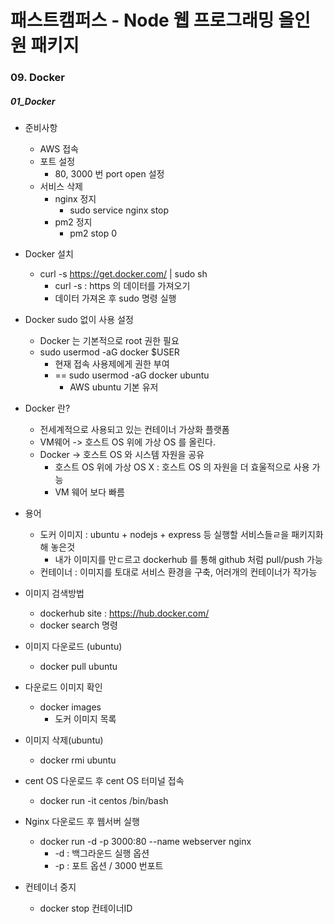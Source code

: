 # 패스트캠퍼스 - Node 웹 프로그래밍 올인원 패키지

### 09. Docker

##### 01_Docker

* 준비사항

  * AWS 접속
  * 포트 설정
    * 80, 3000 번 port open 설정
  * 서비스 삭제
    * nginx 정지
      * sudo service nginx stop
    * pm2 정지
      * pm2 stop 0

  

  

* Docker 설치

  * curl -s https://get.docker.com/ | sudo sh
    * curl -s : https 의 데이터를 가져오기
    * 데이터 가져온 후 sudo 명령 실행



* Docker sudo 없이 사용 설정
  * Docker 는 기본적으로 root 권한 필요
  * sudo usermod -aG docker $USER
    * 현재 접속 사용제에게 권한 부여
    * == sudo usermod -aG docker ubuntu
      * AWS ubuntu 기본 유저



* Docker 란?
  * 전세계적으로 사용되고 있는 컨테이너 가상화 플랫폼
  * VM웨어 -> 호스트 OS 위에 가상 OS 를 올린다.
  * Docker -> 호스트 OS 와 시스템 자원을 공유
    * 호스트 OS 위에 가상 OS X : 호스트 OS 의 자원을 더 효울적으로 사용 가능
    * VM 웨어 보다 빠름



* 용어
  * 도커 이미지 : ubuntu + nodejs + express 등 실행할 서비스들ㄹ을 패키지화 해 놓은것
    * 내가 이미지를 만ㄷ르고 dockerhub 를 통해 github 처럼 pull/push 가능
  * 컨테이너 : 이미지를 토대로 서비스 환경을 구축, 어러개의 컨테이너가 작가능



* 이미지 검색방법
  * dockerhub site : https://hub.docker.com/
  * docker search 명령





* 이미지 다운로드 (ubuntu)
  * docker pull ubuntu



* 다운로드 이미지 확인
  * docker images
    * 도커 이미지 목록



* 이미지 삭제(ubuntu)
  * docker rmi ubuntu





* cent OS 다운로드 후 cent OS 터미널 접속
  * docker run -it centos /bin/bash





* Nginx 다운로드 후 웹서버 실행
  * docker run -d -p 3000:80 --name webserver nginx
    * -d : 백그라운드 실행 옵션
    * -p : 포트 옵션 / 3000 번포트





* 컨테이너 중지
  * docker stop 컨테이너ID
